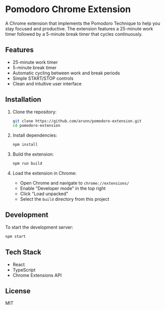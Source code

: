 # Pomodoro Chrome Extension

A Chrome extension that implements the Pomodoro Technique to help you stay focused and productive. The extension features a 25-minute work timer followed by a 5-minute break timer that cycles continuously.

## Features

- 25-minute work timer
- 5-minute break timer
- Automatic cycling between work and break periods
- Simple START/STOP controls
- Clean and intuitive user interface

## Installation

1. Clone the repository:
   ```bash
   git clone https://github.com/arunn/pomodoro-extension.git
   cd pomodoro-extension
   ```

2. Install dependencies:
   ```bash
   npm install
   ```

3. Build the extension:
   ```bash
   npm run build
   ```

4. Load the extension in Chrome:
   - Open Chrome and navigate to `chrome://extensions/`
   - Enable "Developer mode" in the top right
   - Click "Load unpacked"
   - Select the `build` directory from this project

## Development

To start the development server:
```bash
npm start
```

## Tech Stack

- React
- TypeScript
- Chrome Extensions API

## License

MIT
